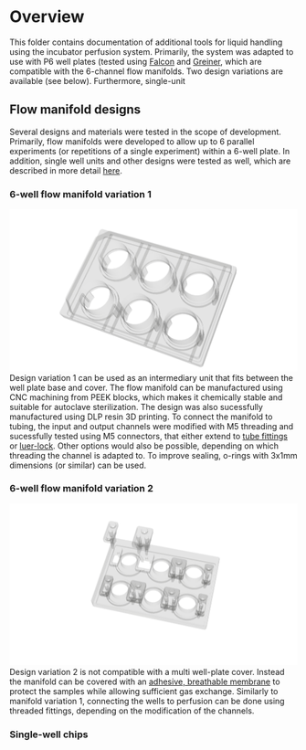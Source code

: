 # Overview
This folder contains documentation of additional tools for liquid handling using the incubator perfusion system. Primarily, the system was adapted to use with P6 well plates (tested using [Falcon](https://ecatalog.corning.com/life-sciences/b2c/US/en/Cell-Culture/Cell-Culture-Vessels/Multiwell-Plates/Falcon%C2%AE-Plates/p/353046) and [Greiner](https://shop.gbo.com/en/row/products/bioscience/cell-culture-products/cellstar-cell-culture-multiwell-plates/657160.html), which are compatible with the 6-channel flow manifolds. Two design variations are available (see below). Furthermore, single-unit 

## Flow manifold designs
Several designs and materials were tested in the scope of development. Primarily, flow manifolds were developed to allow up to 6 parallel experiments (or repetitions of a single experiment) within a 6-well plate. In addition, single well units and other designs were tested as well, which are described in more detail [here](https://github.com/IRNAS/newharvest-perfusion-components).
### 6-well flow manifold variation 1
![image|200](https://github.com/IRNAS/newharvest-incubator-perfusion/blob/main/liquid-handling/flow-manifold-6well/Manifold_v1.png)
Design variation 1 can be used as an intermediary unit that fits between the well plate base and cover. The flow manifold can be manufactured using CNC machining from PEEK blocks, which makes it chemically stable and suitable for autoclave sterilization. The design was also sucessfully manufactured using DLP resin 3D printing. To connect the manifold to tubing, the input and output channels were modified with M5 threading and sucessfully tested using M5 connectors, that either extend to [tube fittings](https://www.nordsonmedical.com/Shop/Fluid-Management/Products/M6210-6005) or [luer-lock](https://www.droh.de/produkt/2835-luer-lock-adapter-mit-m5-gewinde-weiblich). Other options would also be possible, depending on which threading the channel is adapted to. To improve sealing, o-rings with 3x1mm dimensions (or similar) can be used.

### 6-well flow manifold variation 2
![image|200](https://github.com/IRNAS/newharvest-incubator-perfusion/blob/main/liquid-handling/flow-manifold-6well/Manifold_v2.png)
Design variation 2 is not compatible with a multi well-plate cover. Instead the manifold can be covered with an [adhesive, breathable membrane](https://www.sigmaaldrich.com/SI/en/product/sigma/z380059) to protect the samples while allowing sufficient gas exchange. Similarly to manifold variation 1, connecting the wells to perfusion can be done using threaded fittings, depending on the modification of the channels.

### Single-well chips



